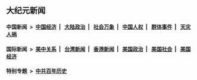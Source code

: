 ## 大纪元新闻

#### 中国新闻 &nbsp;>&nbsp; [中国经济](indexes/ncid283/README.md?11261645) &nbsp;| &nbsp; [大陆政治](indexes/ncid277/README.md?11261645) &nbsp;| &nbsp; [社会万象](indexes/ncid282/README.md?11261645) &nbsp;| &nbsp; [中国人权](indexes/ncid278/README.md?11261645) &nbsp;| &nbsp; [群体事件](indexes/ncid279/README.md?11261645) &nbsp;| &nbsp; [天灾人祸](indexes/ncid280/README.md?11261645)

#### 国际新闻 &nbsp;>&nbsp; [美中关系](indexes/nf1412576/README.md?11261645) &nbsp;| &nbsp; [台湾新闻](indexes/ncid1349361/README.md?11261645) &nbsp;| &nbsp; [香港新闻](indexes/ncid1349362/README.md?11261645) &nbsp;| &nbsp; [美国政治](indexes/ncid1078159/README.md?11261645) &nbsp;| &nbsp; [美国社会](indexes/ncid1078160/README.md?11261645) &nbsp;| &nbsp; [美国经济](indexes/ncid1078158/README.md?11261645)

#### 特别专题 &nbsp;>&nbsp; [中共百年历史](https://github.com/epoch-news/epoch-special/blob/master/README.md?11261645)  
